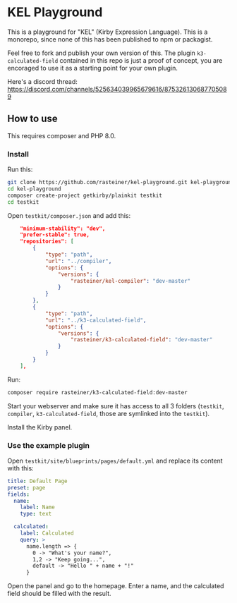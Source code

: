 # KEL Playground

This is a playground for "KEL" (Kirby Expression Language). This is a monorepo, since none of this has been published to npm or packagist.

Feel free to fork and publish your own version of this. 
The plugin `k3-calculated-field` contained in this repo is just a proof of concept, you are encoraged to use it as a starting point for your own plugin.

Here's a discord thread: https://discord.com/channels/525634039965679616/875326130687705089

## How to use

This requires composer and PHP 8.0.

### Install

Run this:

```bash
git clone https://github.com/rasteiner/kel-playground.git kel-playground
cd kel-playground
composer create-project getkirby/plainkit testkit
cd testkit
```

Open `testkit/composer.json` and add this:

```json
    "minimum-stability": "dev",
    "prefer-stable": true,
    "repositories": [
        {
            "type": "path",
            "url": "../compiler",
            "options": {
                "versions": {
                    "rasteiner/kel-compiler": "dev-master"
                }
            }
        },
        {
            "type": "path",
            "url": "../k3-calculated-field",
            "options": {
                "versions": {
                    "rasteiner/k3-calculated-field": "dev-master"
                }
            }
        }
    ],
```

Run:
```bash	
composer require rasteiner/k3-calculated-field:dev-master
```

Start your webserver and make sure it has access to all 3 folders (`testkit`, `compiler`, `k3-calculated-field`, those are symlinked into the `testkit`).

Install the Kirby panel. 

### Use the example plugin

Open `testkit/site/blueprints/pages/default.yml` and replace its content with this:

```yaml
title: Default Page
preset: page
fields:
  name:
    label: Name
    type: text

  calculated:
    label: Calculated
    query: >
      name.length => {
        0 -> "What's your name?",
        1,2 -> "Keep going...",
        default -> "Hello " + name + "!"
      }
```

Open the panel and go to the homepage. Enter a name, and the calculated field should be filled with the result.